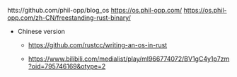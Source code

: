 
htts://github.com/phil-opp/blog_os
https://os.phil-opp.com/
https://os.phil-opp.com/zh-CN/freestanding-rust-binary/


- Chinese version 
  - https://github.com/rustcc/writing-an-os-in-rust

  - https://www.bilibili.com/medialist/play/ml966774072/BV1gC4y1p7zm?oid=795746169&otype=2


